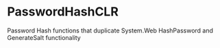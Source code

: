 PasswordHashCLR
===============

Password Hash functions that duplicate System.Web HashPassword and GenerateSalt functionality
